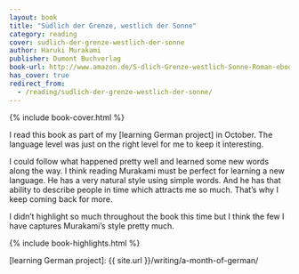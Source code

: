 ```yaml
---
layout: book
title: "Südlich der Grenze, westlich der Sonne"
category: reading
cover: sudlich-der-grenze-westlich-der-sonne
author: Haruki Murakami
publisher: Dumont Buchverlag
book-url: http://www.amazon.de/S-dlich-Grenze-westlich-Sonne-Roman-ebook/dp/B00CRH0QJE/
has_cover: true
redirect_from:
  - /reading/sudlich-der-grenze-westlich-der-sonne/
---
```

{% include book-cover.html %}

I read this book as part of my [learning German project] in October. The language level was just on the right level for me to keep it interesting.

I could follow what happened pretty well and learned some new words along the way. I think reading Murakami must be perfect for learning a new language. He has a very natural style using simple words. And he has that ability to describe people in time which attracts me so much. That’s why I keep coming back for more.

I didn’t highlight so much throughout the book this time but I think the few I have captures Murakami’s style pretty much.

{% include book-highlights.html %}

[learning German project]: {{ site.url }}/writing/a-month-of-german/
